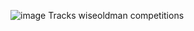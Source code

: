 ![image](https://github.com/user-attachments/assets/fd448911-7fa5-4e1f-ae91-b5d57e0cba6c)
Tracks wiseoldman competitions
